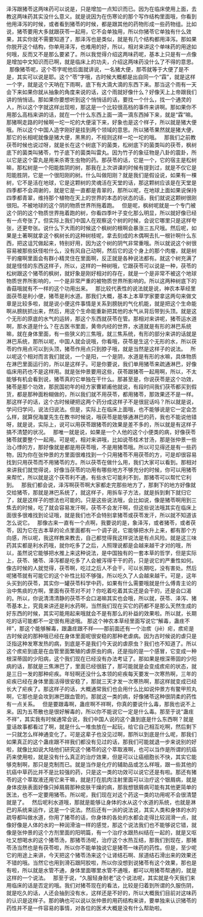 泽泻跟猪苓这两味药可以说是，只是增加一点知识而已。因为在临床使用上面，去教这两味药其实没什么意义。就是说因为在伤寒论的那个写作结构里面哦，你看到他用泽泻的时候，或者看到猪苓的时候，都是跟其他的药物形成一些药物组。比如说，猪苓要用大多就跟茯苓一起用，它不会单独用，所以你猪苓它单独有什么效果，其实你就不需要知道了，那泽泻也是类似，就是有几个结构都用泽泻。那如果你脱开这个结构，你单用泽泻，也难用的好，所以，相对来讲这个单味药的用途如何哦，反而又不是那么要紧了。所以我觉得介绍这两味药呢，基本上只是有一点像是增加中文知识而已啊，就是临床上的功夫，介绍这两味药没什么了不得的意思。
 
那像猪苓呢，这个苓字呢他后面就讲说，一名猪大便，那苓就等于大便了是不是，其实可以说是耶。这个“苓”字哦，古时候大概都是出自同一个“霖”，就是这样一个字，就是这个天呐在下雨啊，底下有大滴大滴的东西下来。那当这个雨有一天会下来如果你就从抽象的角度来说的话，这个雨就好像什么？好像天上上帝跟我们讲的悄悄话。那如果你要想听到这个悄悄话的话，要找一个什么，找一个通灵的人，所以这个字就这样出现啦，那这是一个比较很高档的事件来讲啊。那如果你不用那么高档来讲的话，就在一个什么东西上面一滴一滴东西掉下来，就是“霖”嘛。那猪啊走路的时候啊一坨一坨的大便滚下来，好象也是这个样子，所以就是猪大便哦。所以这个中国人造字刚好是挂到两个领域的意思。所以猪苓果然就是猪大便，那它的长相呢就像是猪大便，黑黑的，不规则这样一坨一坨的哦。
 
那我们之前教茯苓时候也说过呀，就是长在这个树底下的菌类，松树底下的菌类叫的茯苓，枫树底下的菌类叫猪苓，竹子底下的菌类叫雷丸。因为竹子的象征物是八卦的震卦，所以它是这个雷丸是用来杀寄生虫物的药。那茯苓的话，它是一个，它的宿主是松树嘛，那松树是一个阳能胜阴的树，那我在上次讲课的时候有提到过，就是不仅它是阳能胜阴，它是一个很阳刚的树。什么叫做阳刚？就是我们是假设说，如果有一棵树，它不是活在地球，它是这颗树的灵魂活在天堂的话，那这颗树应该是在天堂是四季都不会凋谢的，就是它是一直都是青翠的，那所以呢，在地球上面如果说保持四季都青翠，维持那个植物在天上的世界的本态的状态的话，我们就说这颗树很刚很阳。不被地球的这个阴的物质世界所拖着跑。
 
但是呢，枫树呢就是一个专门被这个阴的这个物质世界拖着跑的树，你看四季叶子变化那么明显，所以就好像已经有一点夸张了。但实际上我们中国人在观察这个树的时候，会说它哪里只是这样夸张，还更夸张。说什么下大雨的时候这个枫树的根啊会暴涨三五尺哦。然后呢，如果是土著啊就拿这个枫树长的这种树枝呢，拿去刻成的木偶啊去扎一根针啊什么东西，把这诅咒做起来，特别好用，因为这个树的阴气非常重哦。所以就说这个树很容易被那些妖怪啦什么，没有风自己动啊，然后它的这个身上的那个肉瘤，就是树干的瘤啊里面会有群小精灵住在里面啊，反正就是各种说法都有。就这个树充满了就是怪怪的东西这样子，所以，这样的一种树哦，它跟茯苓可以说是一种，茯苓的松树跟这个猪苓的枫树，就好象是刚好相对的存在，就是一个是非常不被这个地球物质世界所影响的，一个是非常严重的被物质世界所影响的。所以这两种树底下的香菇哦就有不一样的这个功用出来。
 
那比较代表性的说法就是说，神农本草经里面茯苓是利小便，猪苓是利水道。那我们大概，基本上本草学家要拿这两句来做文章是比较多啦，就是说小便这件事情是关系到膀胱的气化机能，就是把这个生命能啊从膀胱抓出来，然后，用这个生命能重新把其他的水气从背后带到头顶。就是这个无形的原底的水气的运转，那这个东西就茯苓在管。那相对来讲呢，猪苓运水道啊，那水道是什么？在古医书里面，黄帝内经的世界，水道就是有形的淋巴系统嘛，就在身体里面，有一些狭义的三焦哦，就三焦系统，有形的部分来讲的话就是淋巴系统，那所以呢，中国人就会说哦，你看哦，茯苓是生这个无形的水，所以茯苓的作用点可以到头顶，猪苓作用点只到脖子哦，就是当然是这样子的说法。
 
所以呢这个相对而言我们就说，一个是阳，一个是阴，水道是有形的水嘛，具体物质在淋巴里面运行的，所以是这样子。可是你要说，我们单用猪苓来疏通淋巴，好像临床用药也不是这样用。就是张仲景要用这些，茯苓跟猪苓一起用啊，所以，不太能够有机会看到说，猪苓真的它单独在干什么。那甚至是，你说茯苓是这个功效，猪苓是那个功效，那民国初年的经方家曹颖甫他就说，有段时间我们茯苓都买到假货，都是那种面粉糊做的，所以我们就不用茯苓，都用猪苓，那效果还不是一样。那这样子的话，这个古时候硬把这两个药分成这样子不是很屁话吗？所以就是说，学问归学问，说法归说法。但是，实际上在临床上面哦，也不能够说是它一定会怎么样，就算倪海厦先生在教书时候说，哦茯苓是能够通淋巴的药，我也不能说他错呀，就是说，实际上，说可以用茯苓跟猪苓的效果是差不多的，所以就是有这样子搞不清楚的状况。
 
那唯一就是说，如果是一个人他的这个小便类的病，好像茯苓猪苓就要整个一起用。可是呢，相对来讲哦，比如说苓桂术甘汤，那是张仲景一些治心悸的方，那好像就是都是用茯苓哦，不是用猪苓哦。所以可见得还是有一些药物，因为你在张仲景的方里面很难找到一个只用猪苓不用茯苓的方，可是却很容易找到只用茯苓而不用猪苓的方。所以茯苓在做什么用，我们大家可以看到。那相对来讲我们就觉得说，好像当茯苓的功用有哪些地方不够充分的时候，你可以用猪苓来帮忙，所以就是这个茯苓利不通，有些水它可能利不到，那猪苓可以帮忙它利到。
 
那我们都会说，泽泻啊茯苓啊大家都走完那些地方了，那剩下的地方好像就交给猪苓，那就是淋巴系统了，就这样子，用拆车子方法，就是拆到剩下就归它了，就是这样子的想法也可能的。只是这些说法哦，会比如说，像是猪苓啊用到三焦去的时候，吃了就会容易发汗啊，茯苓不会发汗啊，但这些说法哦其实在临床上面很多很难找到论证哦，就是我们也不会特别拿猪苓或茯苓发汗，所以就不知道该怎么说它。
 
那像古来一直有一个点啊，我要说的是，象泽泻，或者猪苓，或者茯苓，因为它在古本草的论点里面都有一个调子说，它能够把水升上来，都有那个方向感，所以呢，我这样教来教去，自己都觉得我这样说法是有点风险。就是这三味药其实都是利水药哦，就你吃多了之后，人照理说都是会越来越干才对的哦，所以，虽然说它能够把水推上来这种说法，是中国独有的一套本草的哲学，但是实际上，茯苓、猪苓、泽泻都是吃多了人会被泻得干干的药，只是说它的严重性如何。像古时候的人就觉得，茯苓啊，吃过之后人不会干，可以长期吃，没有害处。然后呢猪苓就有可能它的这个补性比较不够强，所以吃久了人会越来越干。可是，这年头买到的茯苓，其实你一罐茯苓科学中药，如果有什么需要哦就是什么傅青主论的治中焦痰的方啊，里面有茯苓对不对？你吃着吃着其实还是会干的，还是会口渴的。所以，你说清清清静的茯苓不会口渴嘛其实也会哦，所以就，茯苓、泽泻、猪苓基本上，究竟来讲还是利水药啊，当然我们现在买它的药都不是那么天然生成的好东西的时候，其实可能用起来哦就会不是有那么的补益的效果啦。所以就，长期吃的话可能都不一定很有用途哦。
那这个神农本草经里面写说它“解毒，蛊疰不祥”，那这个能够解毒，跟蛊疰跟不祥——那前面还有一个治痎（jiē）疟，痎疟是古时候说的那种哦已经在身体里面呢很安稳的那种老虐病。因为古时候说的虐只是泛指这种发寒发热的病，到底是不是我们今天说的虐原虫？我们也不知道了。所以这个痎疟到底是在血管里面繁殖的虐原虫的病，还是指的是一个感冒，它变成一种根深蒂固的少阳病，这个我们现在已经没有办法考证了。那如果是根深蒂固的少阳病的话，那就是三焦淋巴了，里面已经很脏了，那可能就是会变成痎疟的状态，就是三日一发的那种疟疾。年轻啊还没什么本领的疟疾每天要发一次寒热啊，三年的疟疾已经在身体里面活得很安稳了，那就三天才发一次寒热啊，那这样就变成已经长大了疟疾了。那这样子的话，大概通常我们也会用什么比如说仲景方有鳖甲煎丸啊，它那也是会攻到淋巴跟血管的。那就这一类的病，好像猪苓这种很阴柔的药性有一点关系。
 
但是要跟毒啊，蛊疰啊不祥啊，你真的要说什么毒，那我也说不上来。因为五苓散也是很好解毒的，所以你不能说它一定是什么毒。那至于说“蛊疰不祥”，其实我有时候通常会说，我们中国人说的这个蛊到底是什么东西啊？就是童话故事都看过了啊，就是什么一堆虫放在一起玩，给它自己相互吃啊，然后剩下一只就怎么样神通变化了。可是这辈子也没见过啊，那所以到底是什么呢，那我们如果真正的这个蛊疰跟不祥我们都没有见过的话，那我们可能就退一步来说别的好啦，就像比如说大陆他们研究这个猪苓的这个萃取液啊，也可以当作是所谓的抗癌药来使用啦，就是没有什么真正的治疗效果，但是可以让癌细胞长不快，其实它能够克制啊，那只是克制而已。就是当作是化疗的辅助品或怎么样哦，跟一些其他的抗癌中草药比并不是比较强的药，只是这一类的功效可以说它还是有啦。那还有猪苓的这个萃取液还用它来干嘛，就是打在肌肉注射里面可以治疗这个银屑病，就是身体皮肤表面好像只掉屑屑那种皮肤干燥的病，那我想银屑病可能有其他更简单的医法，也不一定要用猪苓。所以呢，我们现在对这个药这一类的功用呢不会很清楚就是了。
 
然后呢利水道哦，那就是能够让身体的水从这个水道的系统，也就是淋巴的系统来运作，这是一个说法。然后还有一派的说法说，其实人类和身体的水的疏导都叫做水道，你用了猪苓的话，你身体的各处的水都会走得比较润滑一点，就像好像是人体的水的一种润滑油一样的感觉，那这个说法我们也不能够说它错，就像是张仲景的这个方剂里面的阳明篇，有一个治疗水跟热纠结在一起的，就是又呕吐又想喝水的这个猪苓汤，那猪苓汤呢，治疗这个水热互结，那我们到现在，那猪苓汤当然也是有茯苓啦，所以你不能单独说它是猪苓一味药的药性。但是，至少呢它的用途上来讲，今天把这个猪苓汤来这个让肾结石啊、尿道结石滑出来的效果还不错的哦。当然它也用到滑石跟阿胶啦，所以你没想到说猪苓有这个效果，那也是有啦，所以就是水管不通，身体里面哪里水管不通哦，都可以用猪苓帮通的，就是这样的一个说法。
 
那至于说，“久服轻身耐老”这个说法呢，其实就是今天我们来用临床的话是否定的哦。我们对猪苓现在的看法，比较是归着到所谓的久服伤阴，就是吃久的话，人还会抽到没有水，这样还是不好的，所以大概我们目前对这味药的认识是这样子。那的确也可以说以张仲景的用药结构来讲，要单独来认识猪苓的药性并不是一件容易的事情，对各位的医术大概是没有什么帮助啦。
